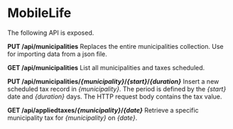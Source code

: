 # MobileLife

The following API is exposed.

**PUT /api/municipalities**
Replaces the entire municipalities collection. Use for importing data from a json file.
 
**GET /api/municipalities**
List all municipalities and taxes scheduled.

**PUT /api/municipalities/_{municipality}_/_{start}_/_{duration}_**
Insert a new scheduled tax record in _{municipality}_. The period is defined by the _{start}_ date and _{duration}_ days. The HTTP request body contains the tax value.

**GET /api/appliedtaxes/_{municipality}_/_{date}_**
Retrieve a specific municipality tax for _{municipality}_ on _{date}_.
